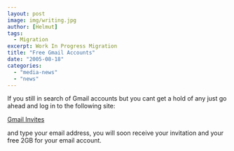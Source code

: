 ```yaml
---
layout: post
image: img/writing.jpg
author: [Helmut]
tags:
  - Migration
excerpt: Work In Progress Migration
title: "Free Gmail Accounts"
date: "2005-08-18"
categories: 
  - "media-news"
  - "news"
---
```


If you still in search of Gmail accounts but you cant get a hold of any just go ahead and log in to the following site:

[Gmail Invites](http://b10m.swal.org/cgi-bin/gmail_invites.cgi)

and type your email address, you will soon receive your invitation and your free 2GB for your email account.
